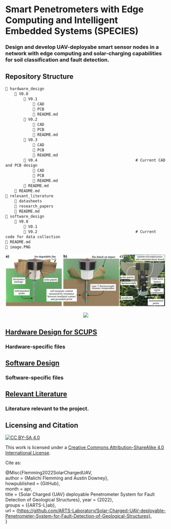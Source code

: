 # Smart Penetrometers with Edge Computing and Intelligent Embedded Systems (SPECIES) 
### Design and develop UAV-deployabe smart sensor nodes in a network with edge computing and solar-charging capabilities for soil classification and fault detection.

## Repository Structure
```angular2html
📁 hardware_design
    📁 V0.0
        📁 V0.1
            📁 CAD
            📁 PCB
            📄 README.md
        📁 V0.2
            📁 CAD
            📁 PCB
            📄 README.md
        📁 V0.3
            📁 CAD
            📁 PCB
            📄 README.md        
        📁 V0.4                                           # Current CAD and PCB design
            📁 CAD
            📁 PCB
            📄 README.md        
        📄 README.md
    📄 README.md
📁 relevant_literature
    📁 datasheets
    📁 research_papers
    📄 README.md
📁 software_design
    📁 V0.0
        📁 V0.1
        📁 V0.2                                           # Current code for data collection
📄 README.md
📄 image.PNG
```
<p align="center">
<img src="image.PNG" alt="drawing" width="910"/>
</p>
<p align="center">
</p>
<p align="center">
 <img src="https://user-images.githubusercontent.com/87868879/166610946-1d7f9edc-2c42-431b-8995-1c52ac2c5b0f.png"/>
</p>

## [Hardware Design for SCUPS](hardware_design)
### Hardware-specific files

## [Software Design](software_design)
### Software-specific files

## [Relevant Literature](relevant_literature)
### Literature relevant to the project.


## Licensing and Citation

[![CC BY-SA 4.0][cc-by-sa-shield]][cc-by-sa]

This work is licensed under a
[Creative Commons Attribution-ShareAlike 4.0 International License][cc-by-sa].

[cc-by-sa]: http://creativecommons.org/licenses/by-sa/4.0/
[cc-by-sa-image]: https://licensebuttons.net/l/by-sa/4.0/88x31.png
[cc-by-sa-shield]: https://img.shields.io/badge/License-CC%20BY--SA%204.0-lightgrey.svg


Cite as:

@Misc{Flemming2022SolarChargedUAV,  
  author       = {Malichi Flemming and Austin Downey},  
  howpublished = {GitHub},  
  month        = apr,   
  title        = {Solar Charged {UAV} deployable Penetrometer System for Fault Detection of Geological Structures}, 
  year         = {2022},    
  groups       = {{ARTS-L}ab},  
  url          = {https://github.com/ARTS-Laboratory/Solar-Charged-UAV-deployable-Penetrometer-System-for-Fault-Detection-of-Geological-Structures},    
}










